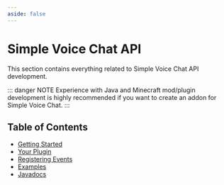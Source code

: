 ```yaml
---
aside: false
---
```


# Simple Voice Chat API

This section contains everything related to Simple Voice Chat API development.

::: danger NOTE
Experience with Java and Minecraft mod/plugin development is highly recommended if you want to create an addon for Simple Voice Chat.
:::

## Table of Contents

- [Getting Started](getting_started.md)
- [Your Plugin](your_plugin.md)
- [Registering Events](registering_events.md)
- [Examples](examples.md)
- [Javadocs](https://voicechat.modrepo.de/)
